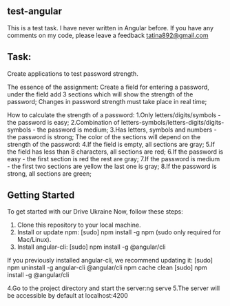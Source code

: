 ## test-angular

This is a test task. I have never written in Angular before. 
If you have any comments on my code, please leave a feedback tatina892@gmail.com

## Task:
Create applications to test password strength.

The essence of the assignment:
Create a field for entering a password, under the field add 3 sections which will show the strength of the password;
Changes in password strength must take place in real time;

How to calculate the strength of a password:
1.Only letters/digits/symbols - the password is easy;
2.Combination of letters-symbols/letters-digits/digits-symbols - the password is medium;
3.Has letters, symbols and numbers - the password is strong;
The color of the sections will depend on the strength of the password:
4.If the field is empty, all sections are gray;
5.If the field has less than 8 characters, all sections are red;
6.If the password is easy - the first section is red the rest are gray;
7.If the password is medium - the first two sections are yellow the last one is gray;
8.If the password is strong, all sections are green;

## Getting Started

To get started with our Drive Ukraine Now, follow these steps:

1. Clone this repository to your local machine.
2. Install or update npm: [sudo] npm install -g npm (sudo only required for Mac/Linux).
3. Install angular-cli: [sudo] npm install -g @angular/cli

If you previously installed angular-cli, we recommend updating it:
[sudo] npm uninstall -g angular-cli @angular/cli
npm cache clean
[sudo] npm install -g @angular/cli

4.Go to the project directory and start the server:ng serve
5.The server will be accessible by default at localhost:4200

